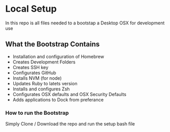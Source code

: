 # Local Setup

In this repo is all files needed to a bootstap a Desktop OSX for development use

## What the Bootstrap Contains

* Installation and configuration of Homebrew
* Creates Development Folders
* Creates SSH key
* Configurates GitHub
* Installs NVM (for node)
* Updates Ruby to latets version
* Installs and configures Zsh
* Configurates OSX defaults and OSX Security Defaults
* Adds applications to Dock from preferance

### How to run the Bootstrap

Simply Clone / Download the repo and run the setup bash file
